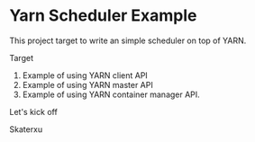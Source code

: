 Yarn Scheduler Example
====================
This project target to write an simple scheduler on top of YARN.

Target
1. Example of using YARN client API
2. Example of using YARN master API
3. Example of using YARN container manager API.


Let's kick off

Skaterxu
